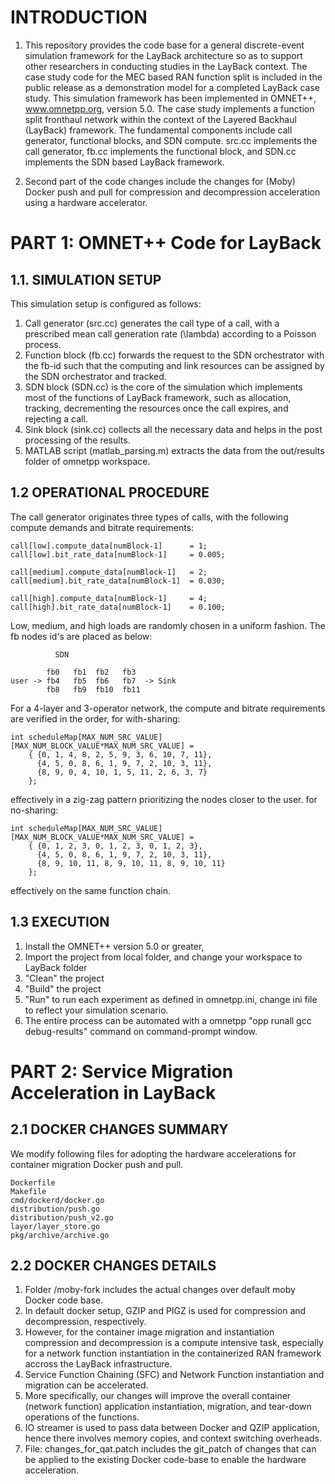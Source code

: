 INTRODUCTION
==================
1. This repository provides the code base for a general discrete-event simulation framework for the LayBack architecture so as to support other researchers in conducting studies in the LayBack context. The case study code for the MEC based RAN function split is included in the public release as a demonstration model for a completed LayBack case study. This simulation framework has been implemented in OMNET++, www.omnetpp.org, version 5.0. The case study implements a function split fronthaul network within the context of the Layered Backhaul (LayBack) framework. The fundamental components include call generator, functional blocks, and SDN compute. src.cc implements the call generator, fb.cc implements the functional block, and SDN.cc implements the SDN based LayBack framework.

2. Second part of the code changes include the changes for (Moby) Docker push and pull for compression and decompression acceleration using a hardware accelerator.

PART 1: OMNET++ Code for LayBack
==================

1.1. SIMULATION SETUP
--------------------
This simulation setup is configured as follows:

1. Call generator (src.cc) generates the call type of a call, with a prescribed mean call generation rate (\lambda) according to a Poisson process.
2. Function block (fb.cc) forwards the request to the SDN orchestrator with the fb-id such that the computing and link resources can be assigned by the SDN orchestrator and tracked.
3. SDN block (SDN.cc) is the core of the simulation which implements most of the functions of LayBack framework, such as allocation, tracking, decrementing the resources once the call expires, and rejecting a call.
4. Sink block (sink.cc) collects all the necessary data and helps in the post processing of the results.
5. MATLAB script (matlab_parsing.m) extracts the data from the out/results folder of omnetpp workspace.

1.2 OPERATIONAL PROCEDURE
--------------------

The call generator originates three types of calls, with the following compute demands and bitrate requirements:

    call[low].compute_data[numBlock-1]      = 1;
    call[low].bit_rate_data[numBlock-1]     = 0.005;

    call[medium].compute_data[numBlock-1]   = 2;
    call[medium].bit_rate_data[numBlock-1]  = 0.030;

    call[high].compute_data[numBlock-1]     = 4;
    call[high].bit_rate_data[numBlock-1]    = 0.100;
Low, medium, and high loads are randomly chosen in a uniform fashion. The fb nodes id's are placed as below:

              SDN

            fb0   fb1  fb2   fb3 
    user -> fb4   fb5  fb6   fb7  -> Sink 
            fb8   fb9  fb10  fb11
For a 4-layer and 3-operator network, the compute and bitrate requirements are verified in the order, for with-sharing:

    int scheduleMap[MAX_NUM_SRC_VALUE][MAX_NUM_BLOCK_VALUE*MAX_NUM_SRC_VALUE] = 
        { {0, 1, 4, 8, 2, 5, 9, 3, 6, 10, 7, 11},
          {4, 5, 0, 8, 6, 1, 9, 7, 2, 10, 3, 11}, 
          {8, 9, 0, 4, 10, 1, 5, 11, 2, 6, 3, 7}
        }; 
effectively in a zig-zag pattern prioritizing the nodes closer to the user. for no-sharing:

    int scheduleMap[MAX_NUM_SRC_VALUE][MAX_NUM_BLOCK_VALUE*MAX_NUM_SRC_VALUE] =
        { {0, 1, 2, 3, 0, 1, 2, 3, 0, 1, 2, 3},  
          {4, 5, 0, 8, 6, 1, 9, 7, 2, 10, 3, 11}, 
          {8, 9, 10, 11, 8, 9, 10, 11, 8, 9, 10, 11}  
        };
effectively on the same function chain.

1.3 EXECUTION
--------------------
1. Install the OMNET++ version 5.0 or greater,
2. Import the project from local folder, and change your workspace to LayBack folder
3. "Clean" the project
4. "Build" the project
5.  "Run" to run each experiment as defined in omnetpp.ini, change ini file to reflect your simulation scenario.
6.  The entire process can be automated with a omnetpp "opp runall gcc debug-results" command on command-prompt window.


PART 2: Service Migration Acceleration in LayBack
===========================

2.1 DOCKER CHANGES SUMMARY
--------------------
We modify following files for adopting the hardware accelerations for container migration Docker push and pull.

    Dockerfile
    Makefile
    cmd/dockerd/docker.go
    distribution/push.go
    distribution/push_v2.go
    layer/layer_store.go
    pkg/archive/archive.go
    
2.2 DOCKER CHANGES DETAILS
--------------------

1. Folder /moby-fork includes the actual changes over default moby Docker code base.
2. In default docker setup, GZIP and PIGZ is used for compression and decompression, respectively.
3. However, for the container image migration and instantiation compression and decompression is a compute intensive task, especially for a network function instantiation in the containerized RAN framework accross the LayBack infrastructure.
4. Service Function Chaining (SFC) and Network Function instantiation and migration can be accelerated.
5. More specifically, our changes will improve the overall container (network function) application instantiation, migration, and tear-down operations of the functions.
6. IO streamer is used to pass data between Docker and QZIP application, hence there involves memory copies, and context switching overheads.
7. File: changes_for_qat.patch includes the git_patch of changes that can be applied to the existing Docker code-base to enable the hardware acceleration.

<END>
